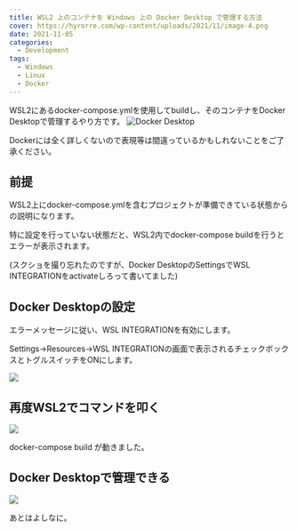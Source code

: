 ```yaml
---
title: WSL2 上のコンテナを Windows 上の Docker Desktop で管理する方法
cover: https://hyrorre.com/wp-content/uploads/2021/11/image-4.png
date: 2021-11-05
categories:
  - Development
tags:
  - Windows
  - Linux
  - Docker
---
```


WSL2にあるdocker-compose.ymlを使用してbuildし、そのコンテナをDocker Desktopで管理するやり方です。
![Docker Desktop](https://hyrorre.com/wp-content/uploads/2021/11/image-4.png) 

<!--more-->

Dockerには全く詳しくないので表現等は間違っているかもしれないことをご了承ください。

## 前提

WSL2上にdocker-compose.ymlを含むプロジェクトが準備できている状態からの説明になります。

特に設定を行っていない状態だと、WSL2内でdocker-compose buildを行うとエラーが表示されます。

(スクショを撮り忘れたのですが、Docker DesktopのSettingsでWSL INTEGRATIONをactivateしろって書いてました)

## Docker Desktopの設定

エラーメッセージに従い、WSL INTEGRATIONを有効にします。

Settings→Resources→WSL INTEGRATIONの画面で表示されるチェックボックスとトグルスイッチをONにします。

![](https://hyrorre.com/wp-content/uploads/2021/11/image.png)

## 再度WSL2でコマンドを叩く

![](https://hyrorre.com/wp-content/uploads/2021/11/image-1.png)

docker-compose build が動きました。

## Docker Desktopで管理できる

![](https://hyrorre.com/wp-content/uploads/2021/11/image-3.png)

あとはよしなに。